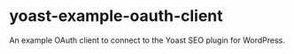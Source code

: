 # yoast-example-oauth-client
An example OAuth client to connect to the Yoast SEO plugin for WordPress.
